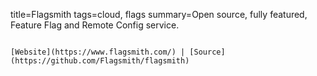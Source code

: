 title=Flagsmith
tags=cloud, flags
summary=Open source, fully featured, Feature Flag and Remote Config service.
~~~~~~

[Website](https://www.flagsmith.com/) | [Source](https://github.com/Flagsmith/flagsmith)
